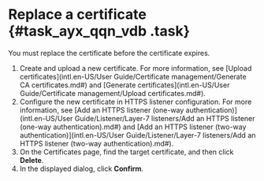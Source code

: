 # Replace a certificate {#task_ayx_qqn_vdb .task}

You must replace the certificate before the certificate expires.

1.   Create and upload a new certificate. For more information, see [Upload certificates](intl.en-US/User Guide/Certificate management/Generate CA certificates.md#) and [Generate certificates](intl.en-US/User Guide/Certificate management/Upload certificates.md#).
2.   Configure the new certificate in HTTPS listener configuration. For more information, see [Add an HTTPS listener \(one-way authentication\)](intl.en-US/User Guide/Listener/Layer-7 listeners/Add an HTTPS listener (one-way authentication).md#) and [Add an HTTPS listener \(two-way authentication\)](intl.en-US/User Guide/Listener/Layer-7 listeners/Add an HTTPS listener (two-way authentication).md#).
3.   On the Certificates page, find the target certificate, and then click **Delete**. 
4.   In the displayed dialog, click **Confirm**. 

